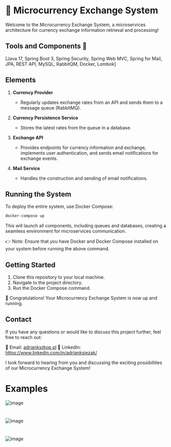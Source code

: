 # 🚀 Microcurrency Exchange System
Welcome to the Microcurrency Exchange System, a microservices architecture for currency exchange information retrieval and processing!

## Tools and Components 🔧
[Java 17, Spring Boot 3, Spring Security, Spring Web MVC, Spring for Mail, JPA, REST API, MySQL, RabbitQM, Docker, Lombok]

## Elements
1. **Currency Provider**
   - Regularly updates exchange rates from an API and sends them to a message queue (RabbitMQ).

2. **Currency Persistence Service**
   - Stores the latest rates from the queue in a database.

3. **Exchange API**
   - Provides endpoints for currency information and exchange, implements user authentication, and sends email notifications for exchange events.

4. **Mail Service**
   - Handles the construction and sending of email notifications.

## Running the System
To deploy the entire system, use Docker Compose:
```bash
docker-compose up
```

This will launch all components, including queues and databases, creating a seamless environment for microservices communication.

👉 Note: Ensure that you have Docker and Docker Compose installed on your system before running the above command.

## Getting Started
1. Clone this repository to your local machine.
2. Navigate to the project directory.
3. Run the Docker Compose command.

🌟 Congratulations! Your Microcurrency Exchange System is now up and running.

## Contact
If you have any questions or would like to discuss this project further, feel free to reach out:

📧 Email: adrianks@op.pl
👔 LinkedIn: https://www.linkedin.com/in/adrianksiezak/

I look forward to hearing from you and discussing the exciting possibilities of our Microcurrency Exchange System!

# Examples

![image](https://github.com/adixks/exchange-api/assets/83171399/a6260184-2f52-4a62-8444-9887517d904b)
#

![image](https://github.com/adixks/exchange-api/assets/83171399/2dfd1d7b-d3da-4d8c-963c-1f3759e6ddee)
#

![image](https://github.com/adixks/exchange-api/assets/83171399/d262b2e0-bc82-4bd9-ac06-37a96b6e6a28)
